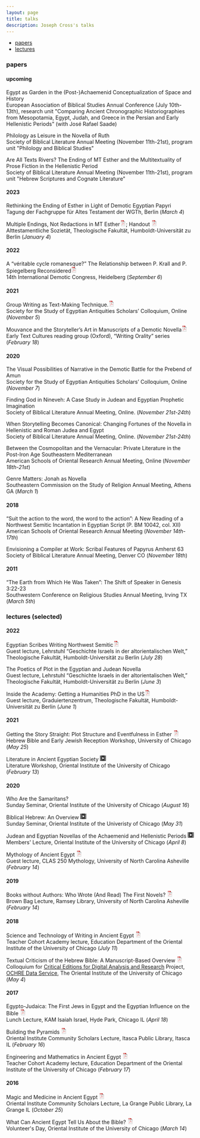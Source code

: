 ```yaml
---
layout: page
title: talks
description: Joseph Cross's talks
---
```


<div class="navbar">
    <div class="navbar-inner">
        <ul class="nav">
            <li><a href="#papers">papers</a></li>
            <li><a href="#lectures">lectures</a></li>
        </ul>
    </div>
</div>

### <a name="papers"></a>papers

#### upcoming

Egypt as Garden in the (Post-)Achaemenid Conceptualization of Space and History<br/>
European Association of Biblical Studies Annual Conference (July 10th-13th), research unit "Comparing Ancient Chronographic Historiographies from Mesopotamia, Egypt, Judah, and Greece in the Persian and Early Hellenistic Periods" (with José Rafael Saade)

Philology as Leisure in the Novella of Ruth<br/>
Society of Biblical Literature Annual Meeting (November 11th-21st), program unit "Philology and Biblical Studies"

Are All Texts Rivers? The Ending of MT Esther and the Multitextuality of Prose Fiction in the Hellenistic Period<br/>
Society of Biblical Literature Annual Meeting (November 11th-21st), program unit "Hebrew Scriptures and Cognate Literature"

#### 2023

Rethinking the Ending of Esther in Light of Demotic Egyptian Papyri<br/> 
Tagung der Fachgruppe für Altes Testament der WGTh, Berlin (_March 4_)

Multiple Endings, Not Redactions in MT Esther[![pdf](icons16/pdf-icon.png)](files/20220104.EstherEndings.ATSozietaet.pdf); Handout [![pdf](icons16/pdf-icon.png)](files/Cross.20220104.EstherEndings.Handout.ATSozietaet.pdf)<br/>
Alttestamentliche Sozietät, Theologische Fakultät, Humboldt-Universität zu Berlin (_January 4_)

#### 2022

A “véritable cycle romanesque?” The Relationship between P. Krall and P. Spiegelberg Reconsidered[![pdf](icons16/pdf-icon.png)](files/060922.CycleRomanesque.ICDS2022.pdf)<br/>
14th International Demotic Congress, Heidelberg (_September 6_)

#### 2021

Group Writing as Text-Making Technique.[![pdf](icons16/pdf-icon.png)](files/110521.slides.GroupWriting.SSEA2021.pdf)<br/>
Society for the Study of Egyptian Antiquities Scholars’ Colloquium, Online (_November 5_)

Mouvance and the Storyteller’s Art in Manuscripts of a Demotic Novella[![pdf](icons16/pdf-icon.png)](files/052521.EstherPlot.slides.pdf)<br/>
Early Text Cultures reading group (Oxford), “Writing Orality” series (_February 18_)

#### 2020

The Visual Possibilities of Narrative in the Demotic Battle for the Prebend of Amun<br/> 
Society for the Study of Egyptian Antiquities Scholars’ Colloquium, Online (_November 7_)

Finding God in Nineveh: A Case Study in Judean and Egyptian Prophetic Imagination<br/>
Society of Biblical Literature Annual Meeting, Online. (_November 21st-24th_)

When Storytelling Becomes Canonical: Changing Fortunes of the Novella in Hellenistic and Roman Judea and Egypt<br/>
Society of Biblical Literature Annual Meeting, Online. (_November 21st-24th_)

Between the Cosmopolitan and the Vernacular: Private Literature in the Post-Iron Age Southeastern Mediterranean<br/>
American Schools of Oriental Research Annual Meeting, Online (_November 18th-21st_)

Genre Matters: Jonah as Novella<br/>
Southeastern Commission on the Study of Religion Annual Meeting, Athens GA (_March 1_)

#### 2018

“Suit the action to the word, the word to the action”: A New Reading of a Northwest Semitic Incantation in Egyptian Script (P. BM 10042, col. XII)<br/>
American Schools of Oriental Research Annual Meeting (_November 14th-17th_)

Envisioning a Compiler at Work: Scribal Features of Papyrus Amherst 63<br/>
Society of Biblical	Literature Annual Meeting, Denver CO (_November 18th_)

#### 2011

“The Earth from Which He Was Taken”: The Shift of Speaker in Genesis 3:22-23<br/>
Southwestern Conference on Religious Studies Annual Meeting, Irving TX (_March 5th_)

### <a name="talks"></a>lectures (selected)

#### 2022

Egyptian Scribes Writing Northwest Semitic[![pdf](icons16/pdf-icon.png)](files/28072022.EgyptianWritingSemitic.HU.pdf)<br/>
Guest lecture, Lehrstuhl “Geschichte Israels in der altorientalischen Welt,” Theologische Fakultät, Humboldt-Universität zu Berlin (_July 28_)

The Poetics of Plot in the Egyptian and Judean Novella<br/>
Guest lecture, Lehrstuhl “Geschichte Israels in der altorientalischen Welt,” Theologische Fakultät, Humboldt-Universität zu Berlin (_June 3_)

Inside the Academy: Getting a Humanities PhD in the US[![pdf](icons16/pdf-icon.png)](files/01062022.GettingAPhD.pdf)<br/>
Guest lecture, Graduiertenzentrum, Theologische Fakultät, Humboldt-Universität zu Berlin (_June 1_)

#### 2021

Getting the Story Straight: Plot Structure and Eventfulness in Esther
[![pdf](icons16/pdf-icon.png)](files/052521.EstherPlot.slides.pdf)<br/>
Hebrew Bible and Early Jewish Reception Workshop, University of Chicago (_May 25_)

Literature in Ancient Egyptian Society
[![video](icons16/video-icon.png)](https://youtu.be/Rz1VWdnIqas)<br/>
Literature Workshop, Oriental Institute of the University of Chicago (_February 13_)

#### 2020

Who Are the Samaritans?<br/>
Sunday Seminar, Oriental Institute of the University of Chicago (_August 16_)

Biblical Hebrew: An Overview
[![video](icons16/video-icon.png)](https://www.youtube.com/watch?v=KUB2LZj7rKQ)<br/>
Sunday Seminar, Oriental Institute of the Univeristy of Chicago (_May 31_)

Judean and Egyptian Novellas of the Achaemenid and Hellenistic Periods
[![video](icons16/video-icon.png)](https://youtu.be/1d9npCDAbE0)<br/>
Members' Lecture, Oriental Institute of the University of Chicago (_April 8_)

Mythology of Ancient Egypt
[![pdf](icons16/pdf-icon.png)](files/022520.MythologyEgypt.CLAS250.pdf)<br/>
Guest lecture, CLAS 250 Mythology, University of North Carolina Asheville (_February 14_)

#### 2019

Books without Authors: Who Wrote (And Read) The First Novels?
[![pdf](icons16/pdf-icon.png)](files/021419.FirstNovels.UNCA.slides.pdf)<br/>
Brown Bag Lecture, Ramsey Library, University of North Carolina Asheville (_February 14_)

#### 2018

Science and Technology of Writing in Ancient Egypt
[![pdf](icons16/pdf-icon.png)](files/071118.Writing.Cohort.slides.pdf)<br/>
Teacher Cohort Academy lecture, Education Department of the Oriental Institute of the University of Chicago
(_July 11_)

Textual Criticism of the Hebrew Bible: A Manuscript-Based Overview
[![pdf](icons16/pdf-icon.png)](files/050418.CEDAR.slides.pdf)<br/>
Colloquium for [Critical Editions for Digital Analysis and Research](https://voices.uchicago.edu/cedar/) Project,
[OCHRE Data Service](https://voices.uchicago.edu/ochre/), The Oriental Institute of the University of Chicago (_May 4_)

#### 2017

Egypto-Judaica: The First Jews in Egypt and the Egyptian Influence on the Bible
[![pdf](icons16/pdf-icon.png)](files/041817.EgyptoJudaica.KAMIsrael.slides.pdf)<br/>
Lunch Lecture, KAM Isaiah Israel, Hyde Park, Chicago IL (_April 18_)

Building the Pyramids
[![pdf](icons16/pdf-icon.png)](files/021617.Pyramids.Itasca.slides.pdf)<br/>
Oriental Institute Community Scholars Lecture, Itasca Public Library, Itasca IL (_February 16_)

Engineering and Mathematics in Ancient Egypt
[![pdf](icons16/pdf-icon.png)](files/021717.EngineeringMathematics.STEAM.slides.pdf)<br/>
Teacher Cohort Academy lecture, Education Department of the Oriental Institute of the University of Chicago (_February 17_)

#### 2016

Magic and Medicine in Ancient Egypt
[![pdf](icons16/pdf-icon.png)](files/102516.MagicMedicine.LaGrange.slides.pdf)<br/>
Oriental Institute Community Scholars Lecture, La Grange Public Library, La Grange IL (_October 25_)

What Can Ancient Egypt Tell Us About the Bible?
[![pdf](icons16/pdf-icon.png)](files/031416.EgyptBible.OIVolunteers.slides.pdf)<br/>
Volunteer's Day, Oriental Institute of the University of Chicago (_March 14_)
